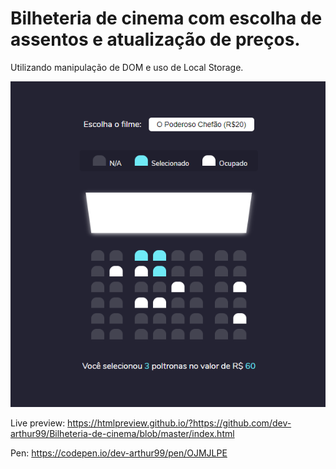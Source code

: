 # Bilheteria de cinema com escolha de assentos e atualização de preços.

Utilizando manipulação de DOM e uso de Local Storage. 

<p align="center">
  <img width="auto" height="auto" src="https://github.com/dev-arthur99/Bilheteria-de-cinema/blob/master/example.png">
</p>

Live preview: https://htmlpreview.github.io/?https://github.com/dev-arthur99/Bilheteria-de-cinema/blob/master/index.html

Pen: https://codepen.io/dev-arthur99/pen/OJMJLPE
